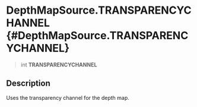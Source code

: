DepthMapSource.TRANSPARENCYCHANNEL {#DepthMapSource.TRANSPARENCYCHANNEL}
==================================

> int **TRANSPARENCYCHANNEL**

Description
-----------

Uses the transparency channel for the depth map.
